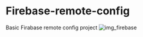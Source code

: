 # Firebase-remote-config
Basic Firabase remote config project
![img_firebase](https://user-images.githubusercontent.com/74837526/208757532-eff1b785-11b7-48f4-8a2a-e1bc9c3391fe.PNG)

